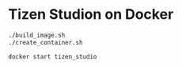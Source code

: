 # Tizen Studion on Docker

```sh
./build_image.sh
./create_container.sh

docker start tizen_studio
```
